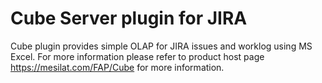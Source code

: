 # Cube Server plugin for JIRA
Cube plugin provides simple OLAP for JIRA issues and worklog using MS Excel. For more information please refer to product host page https://mesilat.com/FAP/Cube for more information.
